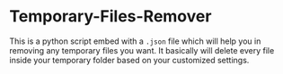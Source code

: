 # Temporary-Files-Remover
This is a python script embed with a `.json` file which will help you in removing any temporary files you want. It basically will delete every file inside your temporary folder based on your customized settings.
